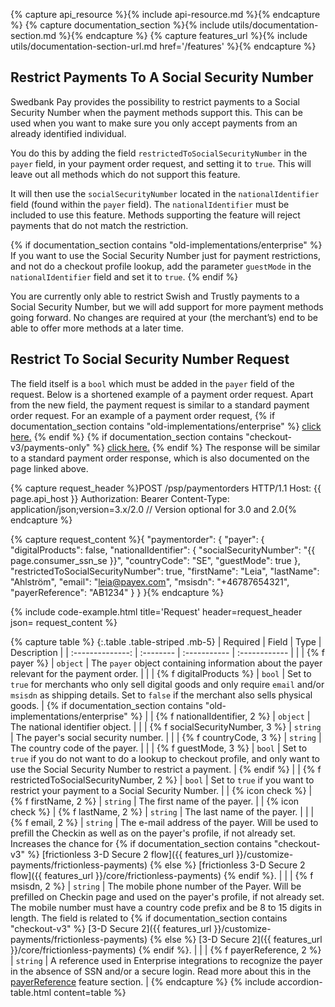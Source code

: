 {% capture api_resource %}{% include api-resource.md %}{% endcapture %}
{% capture documentation_section %}{% include utils/documentation-section.md %}{% endcapture %}
{% capture features_url %}{% include utils/documentation-section-url.md href='/features' %}{% endcapture %}

## Restrict Payments To A Social Security Number

Swedbank Pay provides the possibility to restrict payments to a Social Security
Number when the payment methods support this. This can be used when you
want to make sure you only accept payments from an already identified
individual.

You do this by adding the field `restrictedToSocialSecurityNumber` in the
`payer` field, in your payment order request, and setting it to `true`. This
will leave out all methods which do not support this feature.

It will then use the `socialSecurityNumber` located in the `nationalIdentifier`
field (found within the `payer` field). The `nationalIdentifier` must be
included to use this feature. Methods supporting the feature will reject
payments that do not match the restriction.

{% if documentation_section contains "old-implementations/enterprise" %} If you want to
use the Social Security Number just for payment restrictions, and not do a
checkout profile lookup, add the parameter `guestMode` in the
`nationalIdentifier` field and set it to `true`. {% endif %}

You are currently only able to restrict Swish and Trustly payments to a Social
Security Number, but we will add support for more payment methods going
forward. No changes are required at your (the merchant’s) end to be able to
offer more methods at a later time.

## Restrict To Social Security Number Request

The field itself is a `bool` which must be added in the `payer` field of the
request. Below is a shortened example of a payment order request. Apart from the
new field, the payment request is similar to a standard payment order request.
For an example of a payment order request, {% if documentation_section contains
"old-implementations/enterprise" %} [click
here.](/old-implementations/enterprise/redirect#payment-order-request) {% endif %} {% if
documentation_section contains "checkout-v3/payments-only" %} [click
here.](/checkout-v3/get-started/payment-request) {% endif %}
The response will be similar to a standard payment order response, which is also
documented on the page linked above.

{% capture request_header %}POST /psp/paymentorders HTTP/1.1
Host: {{ page.api_host }}
Authorization: Bearer <AccessToken>
Content-Type: application/json;version=3.x/2.0      // Version optional for 3.0 and 2.0{% endcapture %}

{% capture request_content %}{
    "paymentorder": {
    "payer": {
            "digitalProducts": false,
            "nationalIdentifier": {
                "socialSecurityNumber": "{{ page.consumer_ssn_se }}",
                "countryCode": "SE",
                "guestMode": true
             },
            "restrictedToSocialSecurityNumber": true,
            "firstName": "Leia",
            "lastName": "Ahlström",
            "email": "leia@payex.com",
            "msisdn": "+46787654321",
            "payerReference": "AB1234"
        }
    }
}{% endcapture %}

{% include code-example.html
    title='Request'
    header=request_header
    json= request_content
    %}

{% capture table %}
{:.table .table-striped .mb-5}
| Required         | Field     | Type         | Description   |
| :--------------: | :-------- | :----------- | :------------ |
|                  | {% f payer %}                    | `object`     | The `payer` object containing information about the payer relevant for the payment order.                                                                                                                                                                                                                |
| | {% f digitalProducts %}                       | `bool` | Set to `true` for merchants who only sell digital goods and only require `email` and/or `msisdn` as shipping details. Set to `false` if the merchant also sells physical goods. | {% if documentation_section contains "old-implementations/enterprise" %}
|                  | {% f nationalIdentifier, 2 %}    | `object` | The national identifier object.                                                                      |
|                  | {% f socialSecurityNumber, 3 %} | `string` | The payer's social security number. |
|                  | {% f countryCode, 3 %}          | `string` | The country code of the payer.                                                                     |
|                  | {% f guestMode, 3 %}          | `bool` | Set to `true` if you do not want to do a lookup to checkout profile, and only want to use the Social Security Number to restrict a payment.                                                                     | {% endif %}
|                  | {% f restrictedToSocialSecurityNumber, 2 %}                    | `bool`     | Set to `true` if you want to restrict your payment to a Social Security Number.                                                                                                |
| {% icon check %} | {% f firstName, 2 %}                    | `string`     | The first name of the payer.                                                                                                                                                                                                                                                                              |
| {% icon check %} | {% f lastName, 2 %}                    | `string`     | The last name of the payer.                                                                                                                                                                                                                                                                              |
|                  | {% f email, 2 %}                   | `string`     | The e-mail address of the payer. Will be used to prefill the Checkin as well as on the payer's profile, if not already set. Increases the chance for {% if documentation_section contains "checkout-v3" %} [frictionless 3-D Secure 2 flow]({{ features_url }}/customize-payments/frictionless-payments) {% else %} [frictionless 3-D Secure 2 flow]({{ features_url }}/core/frictionless-payments) {% endif %}.                                                                             |
|                  | {% f msisdn, 2 %}                  | `string`     | The mobile phone number of the Payer. Will be prefilled on Checkin page and used on the payer's profile, if not already set. The mobile number must have a country code prefix and be 8 to 15 digits in length. The field is related to {% if documentation_section contains "checkout-v3" %} [3-D Secure 2]({{ features_url }}/customize-payments/frictionless-payments) {% else %} [3-D Secure 2]({{ features_url }}/core/frictionless-payments) {% endif %}.            |
|                  | {% f payerReference, 2 %}                     | `string`     | A reference used in Enterprise integrations to recognize the payer in the absence of SSN and/or a secure login. Read more about this in the [payerReference](/old-implementations/enterprise/features/optional/enterprise-payer-reference) feature section.                                                                                                                                                                                                                       |
{% endcapture %}
{% include accordion-table.html content=table %}
